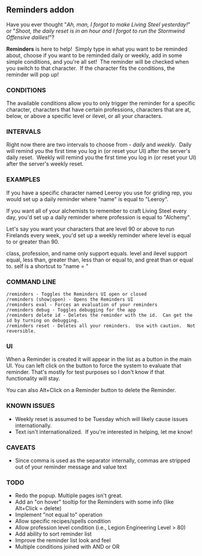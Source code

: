 ## Reminders addon

Have you ever thought "*Ah, man, I forgot to make Living Steel yesterday!*" or "*Shoot, the daily reset is in an hour and I forgot to run the Stormwind Offensive dailies!*"?

**Reminders** is here to help!  Simply type in what you want to be reminded about, choose if you want to be reminded daily or weekly, add in some simple conditions, and you're all set!  The reminder will be checked when you switch to that character.  If the character fits the conditions, the reminder will pop up!

### CONDITIONS

The available conditions allow you to only trigger the reminder for a specific character, characters that have certain professions, characters that are at, below, or above a specific level or ilevel, or all your characters.

### INTERVALS

Right now there are two intervals to choose from - *daily* and *weekly*.  Daily will remind you the first time you log in (or reset your UI) after the server's daily reset.  Weekly will remind you the first time you log in (or reset your UI) after the server's weekly reset.

### EXAMPLES

If you have a specific character named Leeroy you use for griding rep, you would set up a daily reminder where "name" is equal to "Leeroy".

If you want all of your alchemists to remember to craft Living Steel every day, you'd set up a daily reminder where profession is equal to "Alchemy".

Let's say you want your characters that are level 90 or above to run Firelands every week, you'd set up a weekly reminder where level is equal to or greater than 90.

class, profession, and name only support equals.  level and ilevel support equal, less than, greater than, less than or equal to, and great than or equal to.  self is a shortcut to "name = <name of the character that created the reminder>"

### COMMAND LINE

```
/reminders - Toggles the Reminders UI open or closed
/reminders (show|open) - Opens the Reminders UI
/reminders eval - Forces an evaluation of your reminders
/reminders debug - Toggles debugging for the app
/reminders delete id - Deletes the reminder with the id.  Can get the id by turning on debugging.
/reminders reset - Deletes all your reminders.  Use with caution.  Not reversible.
```

### UI

When a Reminder is created it will appear in the list as a button in the main UI.  You can left click on the button to force the system to evaluate that reminder.  That's mostly for test purposes so I don't know if that functionality will stay.

You can also Alt+Click on a Reminder button to delete the Reminder.

### KNOWN ISSUES

* Weekly reset is assumed to be Tuesday which will likely cause issues internationally.
* Text isn't internationalized.  If you're interested in helping, let me know!


### CAVEATS

* Since comma is used as the separator internally, commas are stripped out of your reminder message and value text

### TODO

* Redo the popup.  Multiple pages isn't great.
* Add an "on hover" tooltip for the Reminders with some info (like Alt+Click = delete)
* Implement "not equal to" operation
* Allow specific recipes/spells condition
* Allow profession level condition (i.e., Legion Engineering Level > 80)
* Add ability to sort reminder list
* Improve the reminder list look and feel
* Multiple conditions joined with AND or OR
